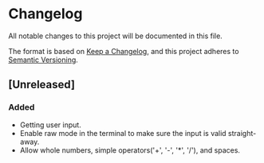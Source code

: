 # Changelog

All notable changes to this project will be documented in this file.

The format is based on [Keep a Changelog](https://keepachangelog.com/en/1.1.0/),
and this project adheres to [Semantic Versioning](https://semver.org/spec/v2.0.0.html).

## [Unreleased]

### Added

- Getting user input.
- Enable raw mode in the terminal to make sure the input is valid straight-away.
- Allow whole numbers, simple operators('+', '-', '*', '/'), and spaces.
